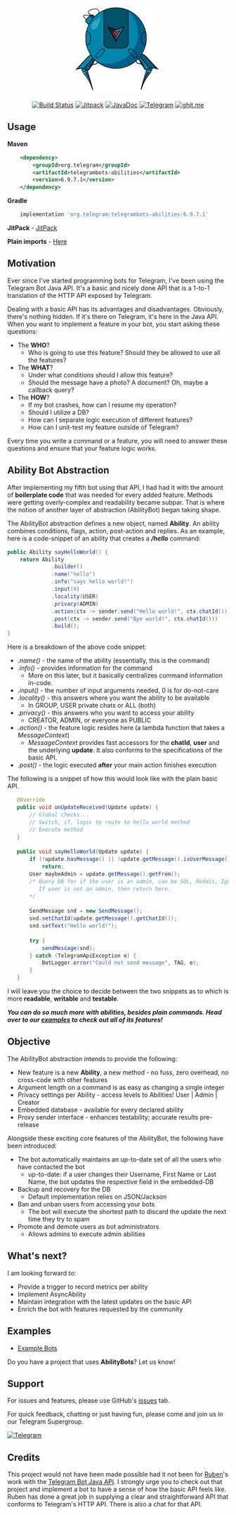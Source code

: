 <div align="center">
  <img src="https://github.com/addo37/AbilityBots/blob/gh-pages/images/API%20BOT-03.png?raw=true" alt="abilitybots" width="200" height="200"/>

[![Build Status](https://travis-ci.org/rubenlagus/TelegramBots.svg?branch=master)](https://travis-ci.org/rubenlagus/TelegramBots)
[![Jitpack](https://jitpack.io/v/rubenlagus/TelegramBots.svg)](https://jitpack.io/#rubenlagus/TelegramBots)
[![JavaDoc](http://svgur.com/i/1Ex.svg)](https://addo37.github.io/AbilityBots/)
[![Telegram](http://trellobot.doomdns.org/telegrambadge.svg)](https://telegram.me/JavaBotsApi)
[![ghit.me](https://ghit.me/badge.svg?repo=rubenlagus/TelegramBots)](https://ghit.me/repo/rubenlagus/TelegramBots)

</div>

Usage
-----

**Maven**

```xml
    <dependency>
        <groupId>org.telegram</groupId>
        <artifactId>telegrambots-abilities</artifactId>
        <version>6.9.7.1</version>
    </dependency>
```

**Gradle**

```gradle
    implementation 'org.telegram:telegrambots-abilities:6.9.7.1'
```

**JitPack** - [JitPack](https://jitpack.io/#rubenlagus/TelegramBots/v5.0.1)

**Plain imports** - [Here](https://github.com/rubenlagus/TelegramBots/releases/tag/v5.0.1)

Motivation
----------
Ever since I've started programming bots for Telegram, I've been using the Telegram Bot Java API. It's a basic and nicely done API that is a 1-to-1 translation of the HTTP API exposed by Telegram.

Dealing with a basic API has its advantages and disadvantages. Obviously, there's nothing hidden. If it's there on Telegram, it's here in the Java API.
When you want to implement a feature in your bot, you start asking these questions:

* The **WHO**?
    * Who is going to use this feature? Should they be allowed to use all the features?
* The **WHAT**?
    * Under what conditions should I allow this feature?
    * Should the message have a photo? A document? Oh, maybe a callback query?
* The **HOW**?
    * If my bot crashes, how can I resume my operation?
    * Should I utilize a DB?
    * How can I separate logic execution of different features?
    * How can I unit-test my feature outside of Telegram?

Every time you write a command or a feature, you will need to answer these questions and ensure that your feature logic works.

Ability Bot Abstraction
-----------------------
After implementing my fifth bot using that API, I had had it with the amount of **boilerplate code** that was needed for every added feature. Methods were getting overly-complex and readability became subpar.
That is where the notion of another layer of abstraction (AbilityBot) began taking shape.

The AbilityBot abstraction defines a new object, named **Ability**. An ability combines conditions, flags, action, post-action and replies.
As an example, here is a code-snippet of an ability that creates a ***/hello*** command:

```java
public Ability sayHelloWorld() {
    return Ability
              .builder()
              .name("hello")
              .info("says hello world!")
              .input(0)
              .locality(USER)
              .privacy(ADMIN)
              .action(ctx -> sender.send("Hello world!", ctx.chatId()))
              .post(ctx -> sender.send("Bye world!", ctx.chatId()))
              .build();
}
```
Here is a breakdown of the above code snippet:
* *.name()* - the name of the ability (essentially, this is the command)
* *.info()* - provides information for the command
    * More on this later, but it basically centralizes command information in-code.
* *.input()* - the number of input arguments needed, 0 is for do-not-care
* *.locality()* - this answers where you want the ability to be available
    * In GROUP, USER private chats or ALL (both)
* *.privacy()* - this answers who you want to access your ability
    * CREATOR, ADMIN, or everyone as PUBLIC
* *.action()* - the feature logic resides here (a lambda function that takes a *MessageContext*)
    * *MessageContext* provides fast accessors for the **chatId**, **user** and the underlying **update**. It also conforms to the specifications of the basic API.
* *.post()* - the logic executed **after** your main action finishes execution

The following is a snippet of how this would look like with the plain basic API.

```java
   @Override
   public void onUpdateReceived(Update update) {
       // Global checks...
       // Switch, if, logic to route to hello world method
       // Execute method
   }

   public void sayHelloWorld(Update update) {
       if (!update.hasMessage() || !update.getMessage().isUserMessage() || !update.getMessage().hasText() || update.getMessage.getText().isEmpty())
           return;
       User maybeAdmin = update.getMessage().getFrom();
       /* Query DB for if the user is an admin, can be SQL, Reddis, Ignite, etc...
          If user is not an admin, then return here.
       */

       SendMessage snd = new SendMessage();
       snd.setChatId(update.getMessage().getChatId());
       snd.setText("Hello world!");

       try {
           sendMessage(snd);
       } catch (TelegramApiException e) {
           BotLogger.error("Could not send message", TAG, e);
       }
   }
```

I will leave you the choice to decide between the two snippets as to which is more **readable**, **writable** and **testable**.

***You can do so much more with abilities, besides plain commands. Head over to our [examples](#examples) to check out all of its features!***

Objective
---------
The AbilityBot abstraction intends to provide the following:
* New feature is a new **Ability**, a new method - no fuss, zero overhead, no cross-code with other features
* Argument length on a command is as easy as changing a single integer
* Privacy settings per Ability - access levels to Abilities! User | Admin | Creator
* Embedded database - available for every declared ability
* Proxy sender interface - enhances testability; accurate results pre-release

Alongside these exciting core features of the AbilityBot, the following have been introduced:
* The bot automatically maintains an up-to-date set of all the users who have contacted the bot
    * up-to-date: if a user changes their Username, First Name or Last Name, the bot updates the respective field in the embedded-DB
* Backup and recovery for the DB
    * Default implementation relies on JSON/Jackson
* Ban and unban users from accessing your bots
    * The bot will execute the shortest path to discard the update the next time they try to spam
* Promote and demote users as bot administrators
    * Allows admins to execute admin abilities

What's next?
------------
I am looking forward to:
* Provide a trigger to record metrics per ability
* Implement AsyncAbility
* Maintain integration with the latest updates on the basic API
* Enrich the bot with features requested by the community

Examples
-------------------
* [Example Bots](https://github.com/addo37/ExampleBots)

Do you have a project that uses **AbilityBots**? Let us know!

Support
-------
For issues and features, please use GitHub's [issues](https://github.com/rubenlagus/TelegramBots/issues) tab.

For quick feedback, chatting or just having fun, please come and join us in our Telegram Supergroup.

[![Telegram](http://trellobot.doomdns.org/telegrambadge.svg)](https://telegram.me/JavaBotsApi)

Credits
-------
This project would not have been made possible had it not been for [Ruben](https://github.com/rubenlagus)'s work with the [Telegram Bot Java API](https://github.com/rubenlagus/TelegramBots).
I strongly urge you to check out that project and implement a bot to have a sense of how the basic API feels like.
Ruben has done a great job in supplying a clear and straightforward API that conforms to Telegram's HTTP API.
There is also a chat for that API.
